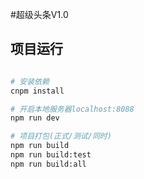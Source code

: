 #超级头条V1.0

## 项目运行

``` bash

# 安装依赖
cnpm install

# 开启本地服务器localhost:8088
npm run dev

# 项目打包(正式/测试/同时)
npm run build
npm run build:test
npm run build:all

```